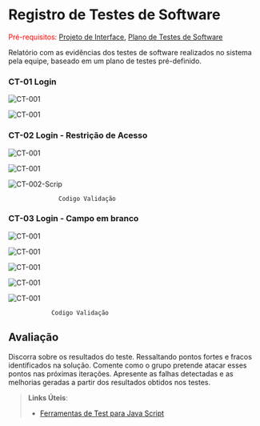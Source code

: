 # Registro de Testes de Software

<span style="color:red">Pré-requisitos: <a href="3-Projeto de Interface.md"> Projeto de Interface</a></span>, <a href="8-Plano de Testes de Software.md"> Plano de Testes de Software</a>

Relatório com as evidências dos testes de software realizados no sistema pela equipe, baseado em um plano de testes pré-definido.

###                   CT-01 Login
![CT-001](img/Caso-Teste/CT-01/CT-01-001.png)

![CT-001](img/Caso-Teste/CT-01/CT-01-002.png)



###                   CT-02 Login - Restrição de Acesso
![CT-001](img/Caso-Teste/CT-02/CT-02-001.png)

![CT-001](img/Caso-Teste/CT-02/CT-02-002.png)
                      
![CT-002-Scrip](img/Caso-Teste/CT-02/CT-02-SCRIP.png)

                  Codigo Validação



###                     CT-03 Login - Campo em branco
![CT-001](img/Caso-Teste/CT-03/CT-03-001.png)

![CT-001](img/Caso-Teste/CT-03/CT-03-002.png)

![CT-001](img/Caso-Teste/CT-03/CT-03-003.png)

![CT-001](img/Caso-Teste/CT-03/CT-03-04.png)

![CT-001](img/Caso-Teste/CT-03/CT-03-SCRIP.png)

                Codigo Validação

## Avaliação

Discorra sobre os resultados do teste. Ressaltando pontos fortes e fracos identificados na solução. Comente como o grupo pretende atacar esses pontos nas próximas iterações. Apresente as falhas detectadas e as melhorias geradas a partir dos resultados obtidos nos testes.

> **Links Úteis**:
> - [Ferramentas de Test para Java Script](https://geekflare.com/javascript-unit-testing/)
